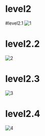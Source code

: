 # level2
#level2.1
![1](https://github.com/Phetteepop/COM-LAB-I-LabSheet-Week-11/assets/144197367/8222921f-6b5a-4802-abd1-1b77722b77f6)
# level2.2
![2](https://github.com/Phetteepop/COM-LAB-I-LabSheet-Week-11/assets/144197367/4e2650b4-8ef7-48d5-b32f-f68eac605ffe)
# level2.3
![3](https://github.com/Phetteepop/COM-LAB-I-LabSheet-Week-11/assets/144197367/7d93c28b-1c6d-4fab-98a0-062497c1a243)
# level2.4
![4](https://github.com/Phetteepop/COM-LAB-I-LabSheet-Week-11/assets/144197367/0ed6bd6a-f654-4d23-a237-80296b35af4f)
